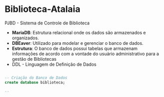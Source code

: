 # Biblioteca-Atalaia
PJBD - Sistema de Controle de Biblioteca

- **MariaDB**: Estrutura relacional onde os dados são armazenados e organizados.
- **DBEaver**: Utilizado para modelar e gerenciar o banco de dados.
- **Estrutura**: O banco de dados possui tabelas que armazenam informações de acordo com a vontade do usuário administrativo para a gestão de Bibliotecas
- DDL - Linguagem de Definição de Dados 
```sql

-- Criação do Banco de Dados
create database biblioteca;

--
